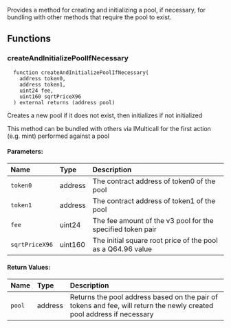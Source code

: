 Provides a method for creating and initializing a pool, if necessary, for bundling with other methods that
require the pool to exist.


## Functions
### createAndInitializePoolIfNecessary
```solidity
  function createAndInitializePoolIfNecessary(
    address token0,
    address token1,
    uint24 fee,
    uint160 sqrtPriceX96
  ) external returns (address pool)
```
Creates a new pool if it does not exist, then initializes if not initialized

This method can be bundled with others via IMulticall for the first action (e.g. mint) performed against a pool

#### Parameters:
| Name | Type | Description                                                          |
| :--- | :--- | :------------------------------------------------------------------- |
|`token0` | address | The contract address of token0 of the pool
|`token1` | address | The contract address of token1 of the pool
|`fee` | uint24 | The fee amount of the v3 pool for the specified token pair
|`sqrtPriceX96` | uint160 | The initial square root price of the pool as a Q64.96 value

#### Return Values:
| Name                           | Type          | Description                                                                  |
| :----------------------------- | :------------ | :--------------------------------------------------------------------------- |
|`pool`| address | Returns the pool address based on the pair of tokens and fee, will return the newly created pool address if necessary
